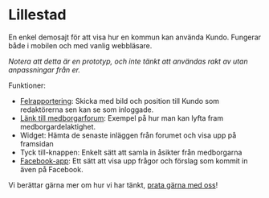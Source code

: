 Lillestad
=========

En enkel demosajt för att visa hur en kommun kan använda Kundo. Fungerar både i mobilen och med vanlig webbläsare.

*Notera att detta är en prototyp, och inte tänkt att användas rakt av utan anpassningar från er.*

Funktioner:

* [Felrapportering](http://blogg.kundo.se/kommunal-felrapportering-med-kundo/): Skicka med bild och position till Kundo som redaktörerna sen kan se som inloggade.
* [Länk till medborgarforum](http://kundo.se/org/lillestads-kommun/): Exempel på hur man kan lyfta fram medborgardelaktighet.
* Widget: Hämta de senaste inläggen från forumet och visa upp på framsidan
* Tyck till-knappen: Enkelt sätt att samla in åsikter från medborgarna
* [Facebook-app](https://www.facebook.com/pages/Lillestads-kommun/128772083897828?sk=app_111434185605659): Ett sätt att visa upp frågor och förslag som kommit in även på Facebook.

Vi berättar gärna mer om hur vi har tänkt, [prata gärna med oss](https://kundo.se/contact/)!
